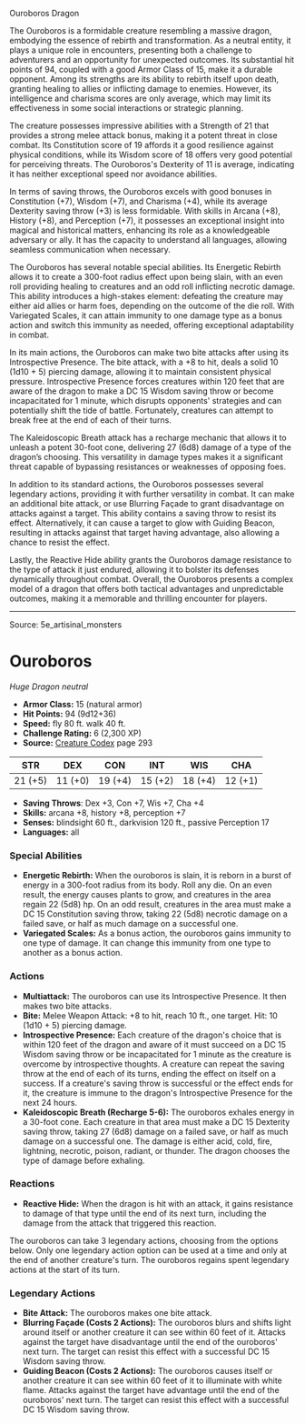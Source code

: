 <MonsterName/>Ouroboros</MonsterName>
<CreatureType/>Dragon</CreatureType>

<summary>The Ouroboros is a formidable creature resembling a massive dragon, embodying the essence of rebirth and transformation. As a neutral entity, it plays a unique role in encounters, presenting both a challenge to adventurers and an opportunity for unexpected outcomes. Its substantial hit points of 94, coupled with a good Armor Class of 15, make it a durable opponent. Among its strengths are its ability to rebirth itself upon death, granting healing to allies or inflicting damage to enemies. However, its intelligence and charisma scores are only average, which may limit its effectiveness in some social interactions or strategic planning.</summary>

<detail>

The creature possesses impressive abilities with a Strength of 21 that provides a strong melee attack bonus, making it a potent threat in close combat. Its Constitution score of 19 affords it a good resilience against physical conditions, while its Wisdom score of 18 offers very good potential for perceiving threats. The Ouroboros's Dexterity of 11 is average, indicating it has neither exceptional speed nor avoidance abilities. 

In terms of saving throws, the Ouroboros excels with good bonuses in Constitution (+7), Wisdom (+7), and Charisma (+4), while its average Dexterity saving throw (+3) is less formidable. With skills in Arcana (+8), History (+8), and Perception (+7), it possesses an exceptional insight into magical and historical matters, enhancing its role as a knowledgeable adversary or ally. It has the capacity to understand all languages, allowing seamless communication when necessary.

The Ouroboros has several notable special abilities. Its Energetic Rebirth allows it to create a 300-foot radius effect upon being slain, with an even roll providing healing to creatures and an odd roll inflicting necrotic damage. This ability introduces a high-stakes element: defeating the creature may either aid allies or harm foes, depending on the outcome of the die roll. With Variegated Scales, it can attain immunity to one damage type as a bonus action and switch this immunity as needed, offering exceptional adaptability in combat.

In its main actions, the Ouroboros can make two bite attacks after using its Introspective Presence. The bite attack, with a +8 to hit, deals a solid 10 (1d10 + 5) piercing damage, allowing it to maintain consistent physical pressure. Introspective Presence forces creatures within 120 feet that are aware of the dragon to make a DC 15 Wisdom saving throw or become incapacitated for 1 minute, which disrupts opponents' strategies and can potentially shift the tide of battle. Fortunately, creatures can attempt to break free at the end of each of their turns.

The Kaleidoscopic Breath attack has a recharge mechanic that allows it to unleash a potent 30-foot cone, delivering 27 (6d8) damage of a type of the dragon’s choosing. This versatility in damage types makes it a significant threat capable of bypassing resistances or weaknesses of opposing foes.

In addition to its standard actions, the Ouroboros possesses several legendary actions, providing it with further versatility in combat. It can make an additional bite attack, or use Blurring Façade to grant disadvantage on attacks against a target. This ability contains a saving throw to resist its effect. Alternatively, it can cause a target to glow with Guiding Beacon, resulting in attacks against that target having advantage, also allowing a chance to resist the effect.

Lastly, the Reactive Hide ability grants the Ouroboros damage resistance to the type of attack it just endured, allowing it to bolster its defenses dynamically throughout combat. Overall, the Ouroboros presents a complex model of a dragon that offers both tactical advantages and unpredictable outcomes, making it a memorable and thrilling encounter for players.</detail>



---

Source: 5e_artisinal_monsters

# Ouroboros

*Huge* *Dragon* *neutral*

- **Armor Class:** 15 (natural armor)
- **Hit Points:** 94 (9d12+36)
- **Speed:** fly 80 ft. walk 40 ft.
- **Challenge Rating:** 6 (2,300 XP)
- **Source:** [Creature Codex](https://koboldpress.com/kpstore/product/creature-codex-for-5th-edition-dnd) page 293

| STR | DEX | CON | INT | WIS | CHA |
| --- | --- | --- | --- | --- | --- |
| 21 (+5) | 11 (+0) | 19 (+4) | 15 (+2) | 18 (+4) | 12 (+1) |

- **Saving Throws**: Dex +3, Con +7, Wis +7, Cha +4
- **Skills:** arcana +8, history +8, perception +7
- **Senses:** blindsight 60 ft., darkvision 120 ft., passive Perception 17
- **Languages:** all

### Special Abilities

- **Energetic Rebirth:** When the ouroboros is slain, it is reborn in a burst of energy in a 300-foot radius from its body. Roll any die. On an even result, the energy causes plants to grow, and creatures in the area regain 22 (5d8) hp. On an odd result, creatures in the area must make a DC 15 Constitution saving throw, taking 22 (5d8) necrotic damage on a failed save, or half as much damage on a successful one.
- **Variegated Scales:** As a bonus action, the ouroboros gains immunity to one type of damage. It can change this immunity from one type to another as a bonus action.

### Actions

- **Multiattack:** The ouroboros can use its Introspective Presence. It then makes two bite attacks.
- **Bite:** Melee Weapon Attack: +8 to hit, reach 10 ft., one target. Hit: 10 (1d10 + 5) piercing damage.
- **Introspective Presence:** Each creature of the dragon's choice that is within 120 feet of the dragon and aware of it must succeed on a DC 15 Wisdom saving throw or be incapacitated for 1 minute as the creature is overcome by introspective thoughts. A creature can repeat the saving throw at the end of each of its turns, ending the effect on itself on a success. If a creature's saving throw is successful or the effect ends for it, the creature is immune to the dragon's Introspective Presence for the next 24 hours.
- **Kaleidoscopic Breath (Recharge 5-6):** The ouroboros exhales energy in a 30-foot cone. Each creature in that area must make a DC 15 Dexterity saving throw, taking 27 (6d8) damage on a failed save, or half as much damage on a successful one. The damage is either acid, cold, fire, lightning, necrotic, poison, radiant, or thunder. The dragon chooses the type of damage before exhaling.

### Reactions

- **Reactive Hide:** When the dragon is hit with an attack, it gains resistance to damage of that type until the end of its next turn, including the damage from the attack that triggered this reaction.

The ouroboros can take 3 legendary actions, choosing from the options below. Only one legendary action option can be used at a time and only at the end of another creature's turn. The ouroboros regains spent legendary actions at the start of its turn.

### Legendary Actions

- **Bite Attack:** The ouroboros makes one bite attack.
- **Blurring Façade (Costs 2 Actions):** The ouroboros blurs and shifts light around itself or another creature it can see within 60 feet of it. Attacks against the target have disadvantage until the end of the ouroboros' next turn. The target can resist this effect with a successful DC 15 Wisdom saving throw.
- **Guiding Beacon (Costs 2 Actions):** The ouroboros causes itself or another creature it can see within 60 feet of it to illuminate with white flame. Attacks against the target have advantage until the end of the ouroboros' next turn. The target can resist this effect with a successful DC 15 Wisdom saving throw.


